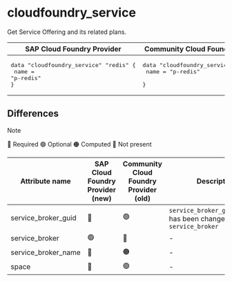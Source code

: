 # cloudfoundry_service

Get Service Offering and its related plans.

|  SAP Cloud Foundry Provider | Community Cloud Foundry Provider  |
| -- | -- |
| <pre>data "cloudfoundry_service" "redis" {</br>  name = "p-redis"</br>}</br></pre>|<pre>data "cloudfoundry_service" "redis" {</br>    name = "p-redis"    </br>}</br></pre> |

## Differences

> [!NOTE]  
> 🔵 Required  🟢 Optional 🟠 Computed  🔴 Not present

| Attribute name | SAP Cloud Foundry Provider (new)|  Community Cloud Foundry Provider (old) | Description |
| --- | --- | --- | --- |
| service_broker_guid | 🔴 | 🟢 | `service_broker_guid`attribute has been changed to `service_broker` |
| service_broker | 🟢 | 🔴 | - |
| service_broker_name | 🔴 | 🟠 | - |
| space | 🔴 | 🟢 | - |
